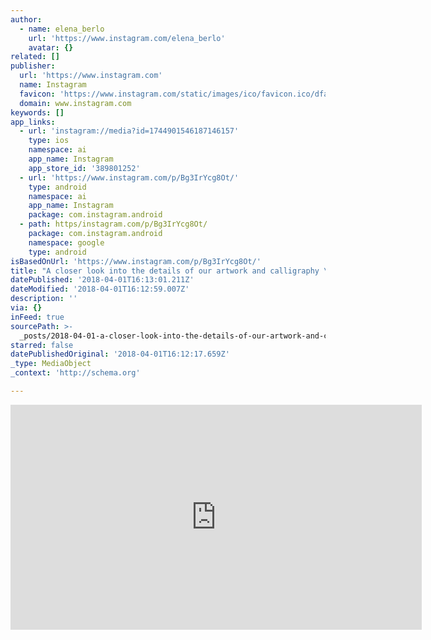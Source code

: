 ```yaml
---
author:
  - name: elena_berlo
    url: 'https://www.instagram.com/elena_berlo'
    avatar: {}
related: []
publisher:
  url: 'https://www.instagram.com'
  name: Instagram
  favicon: 'https://www.instagram.com/static/images/ico/favicon.ico/dfa85bb1fd63.ico'
  domain: www.instagram.com
keywords: []
app_links:
  - url: 'instagram://media?id=1744901546187146157'
    type: ios
    namespace: ai
    app_name: Instagram
    app_store_id: '389801252'
  - url: 'https://www.instagram.com/p/Bg3IrYcg8Ot/'
    type: android
    namespace: ai
    app_name: Instagram
    package: com.instagram.android
  - path: https/instagram.com/p/Bg3IrYcg8Ot/
    package: com.instagram.android
    namespace: google
    type: android
isBasedOnUrl: 'https://www.instagram.com/p/Bg3IrYcg8Ot/'
title: "A closer look into the details of our artwork and calligraphy \uD83C\uDF31KETUBAH ARTWORK COMMISSION - The Four Seasons Tree of Life with gold leaf details. More real weddings at www.OnceUponaPaper.net #weddingideas #weddinginspo #wedding #weddinginspiration #weddingtree #weddingketubah #ketubah #paintedketubah #ketubahtree #jewishwedding #jewish #hebrew #jewishtradition #treeoflife #treehugger #watercolor #watercolorwedding #watercolorpainting #flowertree #customize #callygraphy #brideandgroom #fourseasons #artwork #gold #goldfoil #goldleaf #onceuponapaper #creativewedding #elenaberlo"
datePublished: '2018-04-01T16:13:01.211Z'
dateModified: '2018-04-01T16:12:59.007Z'
description: ''
via: {}
inFeed: true
sourcePath: >-
  _posts/2018-04-01-a-closer-look-into-the-details-of-our-artwork-and-calligraph.md
starred: false
datePublishedOriginal: '2018-04-01T16:12:17.659Z'
_type: MediaObject
_context: 'http://schema.org'

---
```

<iframe src="https://cdn.embedly.com/widgets/media.html?src=https%3A%2F%2Fscontent-iad3-1.cdninstagram.com%2Fvp%2F4aebe1fcccf72d1c96f497824c1ed6ec%2F5AC40441%2Ft50.2886-16%2F29438973_1692700290819343_1669299431125549056_n.mp4&amp;src_secure=1&amp;url=https%3A%2F%2Fwww.instagram.com%2Fp%2FBg3IrYcg8Ot%2F&amp;image=https%3A%2F%2Fscontent-iad3-1.cdninstagram.com%2Fvp%2Fcf50c0cea235a81c03d6842679073d45%2F5AC39435%2Ft51.2885-15%2Fs640x640%2Fe15%2F29416191_1817156961913902_7083109916801499136_n.jpg&amp;key=a715cf41cc93453ca338d350cd26f87b&amp;type=video%2Fmp4&amp;schema=instagram" width="658" height="360" scrolling="no" frameborder="0" allowfullscreen="" style=""></iframe>